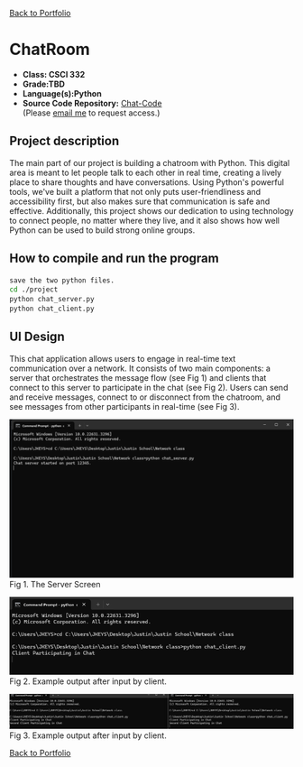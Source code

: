 [Back to Portfolio](./)

ChatRoom
===============

-   **Class: CSCI 332** 
-   **Grade:TBD** 
-   **Language(s):Python** 
-   **Source Code Repository:** [Chat-Code](https://github.com/Jkeys17/Chat-Code.git)  
    (Please [email me](mailto:jlkeys@csustudent.net?subject=GitHub%20Access) to request access.)

## Project description

The main part of our project is building a chatroom with Python. This digital area is meant to let people talk to each other in real time, creating a lively place to share thoughts and have conversations. Using Python's powerful tools, we've built a platform that not only puts user-friendliness and accessibility first, but also makes sure that communication is safe and effective. Additionally, this project shows our dedication to using technology to connect people, no matter where they live, and it also shows how well Python can be used to build strong online groups.

## How to compile and run the program

```bash
save the two python files.
cd ./project
python chat_server.py
python chat_client.py
```

## UI Design

This chat application allows users to engage in real-time text communication over a network. It consists of two main components: a server that orchestrates the message flow (see Fig 1) and clients that connect to this server to participate in the chat (see Fig 2). Users can send and receive messages, connect to or disconnect from the chatroom, and see messages from other participants in real-time (see Fig 3).

![screenshot](images/chat_server.png)  
Fig 1. The Server Screen

![screenshot](images/client-chat.png)  
Fig 2. Example output after input by client.

![screenshot](images/two-chat.png)  
Fig 3.  Example output after input by client.

[Back to Portfolio](./)
